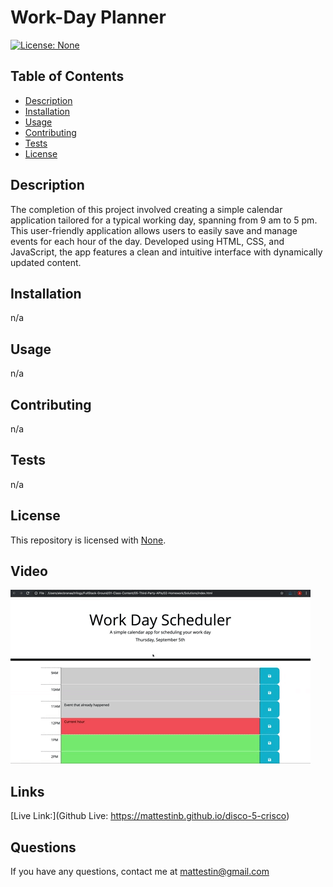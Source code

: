 # Work-Day Planner
  [![License: None](https://img.shields.io/badge/license-Unlicense-blue.svg)](http://unlicense.org/)
## Table of Contents
- [Description](#description)
- [Installation](#installation)
- [Usage](#usage)
- [Contributing](#contributing)
- [Tests](#tests)
- [License](#license)

## Description
The completion of this project involved creating a simple calendar application tailored for a typical working day, spanning from 9 am to 5 pm. This user-friendly application allows users to easily save and manage events for each hour of the day. Developed using HTML, CSS, and JavaScript, the app features a clean and intuitive interface with dynamically updated content. 

## Installation
n/a

## Usage
n/a

## Contributing 
n/a

## Tests 
n/a

## License 
This repository is licensed with [None](http://unlicense.org/).


## Video  
![05-third-party-apis-homework-demo.gif](https://github.com/mattestinb/disco-5-crisco/blob/main/Assets/05-third-party-apis-homework-demo.gif)


## Links
[Live Link:](Github Live: https://mattestinb.github.io/disco-5-crisco)

## Questions 
If you have any questions, contact me at [mattestin@gmail.com](mailto:mattestin@gmail.com)
